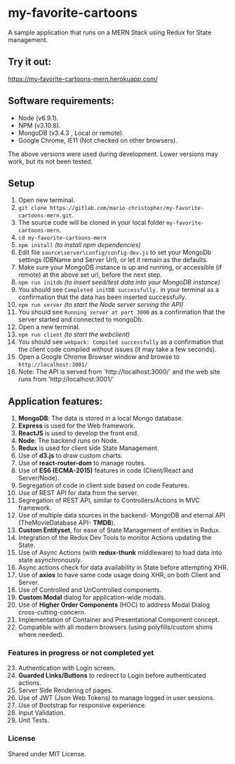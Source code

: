 # my-favorite-cartoons
A sample application that runs on a MERN Stack using Redux for State management.

## Try it out:
https://my-favorite-cartoons-mern.herokuapp.com/


## Software requirements:
* Node      (v6.9.1).
* NPM       (v3.10.8).
* MongoDB   (v3.4.3 , Local or remote).
* Google Chrome, IE11   (Not checked on other browsers).

The above versions were used during development. Lower versions may work, but its not been tested.

## Setup
1.    Open new terminal.
2.    `git clone https://gitlab.com/mario-christopher/my-favorite-cartoons-mern.git`.
3.    The source code will be cloned in your local folder `my-favorite-cartoons-mern`.
4.    `cd my-favorite-cartoons-mern`
5.    `npm install`   _(to install npm dependencies)_
6.    Edit file `source\server\config/config-dev.js` to set your MongoDb settings (DBName and Server Url), or let it remain as the defaults.
7.    Make sure your MongoDB instance is up and running, or accessible (if remote) at the above set url, before the next step.
8.    `npm run initdb` _(to insert seed/test data into your MongoDB instance)_
9.   You should see `Completed initDB successfully.` in your terminal as a confirmation that the data has been inserted successfully.
10.   `npm run server`    _(to start the Node server serving the API)_
11.   You should see `Running server at port 3000` as a confirmation that the server started and connected to mongoDb.
12.   Open a new terminal.
13.   `npm run client`   _(to start the webclient)_
14.   You should see `webpack: Compiled successfully` as a confirmation that the client code compiled without issues (it may take a few seconds).
15.   Open a Google Chrome Browser window and browse to `http://localhost:3001/`
16.   Note: The API is served from `http://localhost:3000/' and the web site runs from 'http://localhost:3001/' 

##  Application features:

1.  **MongoDB**: The data is stored in a local Mongo database.
2.  **Express** is used for the Web framework.
3.  **ReactJS** is used to develop the front end.
4.  **Node**: The backend runs on Node.
5.  **Redux** is used for client side State Management.
6.  Use of **d3.js** to draw custom charts.
7.  Use of **react-router-dom** to manage routes.
8.  Use of **ES6 (ECMA-2015)** features in code (Client/React and Server/Node).
9.  Segregation of code in client side based on code Features.
10. Use of REST API for data from the server.
11. Segregation of REST API, similar to Controllers/Actions in MVC framework.
12. Use of multiple data sources in the backend- MongoDB and eternal API (TheMovieDatabase API- **TMDB**).
13. **Custom Entityset**, for ease of State Management of entities in Redux.
14. Integration of the Redux Dev Tools to monitor Actions updating the State.
15. Use of Async Actions (with **redux-thunk** middleware) to load data into state asynchronously.
16. Async actions check for data availability in State before attempting XHR.
17. Use of **axios** to have same code usage doing XHR, on both Client and Server.
18. Use of Controlled and UnControlled components.
19. **Custom Modal** dialog for application-wide modals.
20. Use of **Higher Order Components** (HOC) to address Modal Dialog cross-cutting-concern.
21. Implementation of Container and Presentational Component concept.
22. Compatible with all modern browsers (using polyfills/custom shims where needed).

###  Features in progress or not completed yet

23. Authentication with Login screen.
24. **Guarded Links/Buttons** to redirect to Login before authenticated actions.
25. Server Side Rendering of pages.
26. Use of JWT (Json Web Tokens) to manage logged in user sessions.
27. Use of Bootstrap for responsive experience.
28. Input Validation.
29. Unit Tests.

###   License

Shared under MIT License.